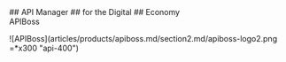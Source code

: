 <div markdown="1" class="apiboss-section2 product-section2">
## API Manager 
## for the Digital 
## Economy
<div class="apiboss-h1">APIBoss</div>

 ![APIBoss](articles/products/apiboss.md/section2.md/apiboss-logo2.png =*x300 "api-400") 
</div>